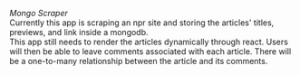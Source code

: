 _Mongo Scraper_
<br>
Currently this app is scraping an npr site and storing the articles' titles, previews, and link inside a mongodb.
<br>
This app still needs to render the articles dynamically through react. Users will then be able to leave comments associated with each article. There will be a one-to-many relationship between the article and its comments.